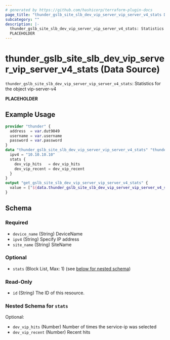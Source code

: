 ```yaml
---
# generated by https://github.com/hashicorp/terraform-plugin-docs
page_title: "thunder_gslb_site_slb_dev_vip_server_vip_server_v4_stats Data Source - terraform-provider-thunder"
subcategory: ""
description: |-
  thunder_gslb_site_slb_dev_vip_server_vip_server_v4_stats: Statistics for the object vip-server-v4
  PLACEHOLDER
---
```


# thunder_gslb_site_slb_dev_vip_server_vip_server_v4_stats (Data Source)

`thunder_gslb_site_slb_dev_vip_server_vip_server_v4_stats`: Statistics for the object vip-server-v4

__PLACEHOLDER__

## Example Usage

```terraform
provider "thunder" {
  address  = var.dut9049
  username = var.username
  password = var.password
}
data "thunder_gslb_site_slb_dev_vip_server_vip_server_v4_stats" "thunder_gslb_site_slb_dev_vip_server_vip_server_v4_stats" {
  ipv4 = "10.10.10.10"
  stats {
    dev_vip_hits   = dev_vip_hits
    dev_vip_recent = dev_vip_recent
  }
}
output "get_gslb_site_slb_dev_vip_server_vip_server_v4_stats" {
  value = ["${data.thunder_gslb_site_slb_dev_vip_server_vip_server_v4_stats.thunder_gslb_site_slb_dev_vip_server_vip_server_v4_stats}"]
}
```

<!-- schema generated by tfplugindocs -->
## Schema

### Required

- `device_name` (String) DeviceName
- `ipv4` (String) Specify IP address
- `site_name` (String) SiteName

### Optional

- `stats` (Block List, Max: 1) (see [below for nested schema](#nestedblock--stats))

### Read-Only

- `id` (String) The ID of this resource.

<a id="nestedblock--stats"></a>
### Nested Schema for `stats`

Optional:

- `dev_vip_hits` (Number) Number of times the service-ip was selected
- `dev_vip_recent` (Number) Recent hits


